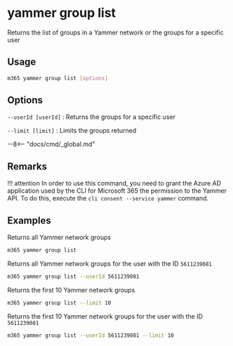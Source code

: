 # yammer group list

Returns the list of groups in a Yammer network or the groups for a specific user

## Usage

```sh
m365 yammer group list [options]
```

## Options

`--userId [userId]`
: Returns the groups for a specific user

`--limit [limit]`
: Limits the groups returned

--8<-- "docs/cmd/_global.md"

## Remarks

!!! attention
    In order to use this command, you need to grant the Azure AD application used by the CLI for Microsoft 365 the permission to the Yammer API. To do this, execute the `cli consent --service yammer` command.

## Examples

Returns all Yammer network groups

```sh
m365 yammer group list
```

Returns all Yammer network groups for the user with the ID `5611239081`

```sh
m365 yammer group list --userId 5611239081
```

Returns the first 10 Yammer network groups

```sh
m365 yammer group list --limit 10
```

Returns the first 10 Yammer network groups for the user with the ID `5611239081`

```sh
m365 yammer group list --userId 5611239081 --limit 10
```
